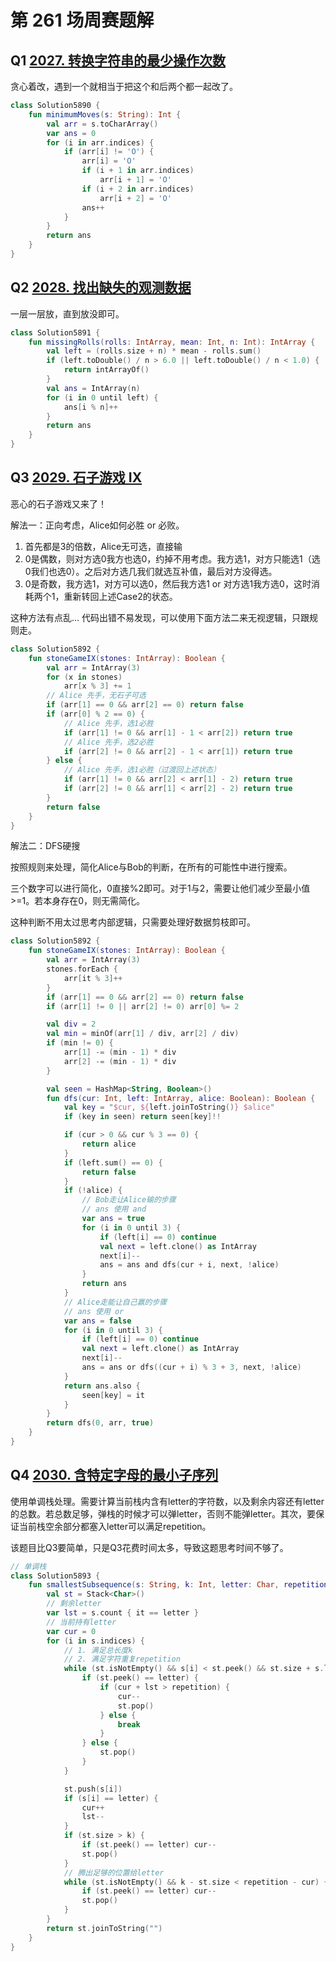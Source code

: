 # 第 261 场周赛题解

## Q1 [2027. 转换字符串的最少操作次数](https://leetcode-cn.com/problems/minimum-moves-to-convert-string/)

贪心着改，遇到一个就相当于把这个和后两个都一起改了。

```kotlin
class Solution5890 {
    fun minimumMoves(s: String): Int {
        val arr = s.toCharArray()
        var ans = 0
        for (i in arr.indices) {
            if (arr[i] != 'O') {
                arr[i] = 'O'
                if (i + 1 in arr.indices)
                    arr[i + 1] = 'O'
                if (i + 2 in arr.indices)
                    arr[i + 2] = 'O'
                ans++
            }
        }
        return ans
    }
}
```

## Q2 [2028. 找出缺失的观测数据](https://leetcode-cn.com/problems/find-missing-observations/)

一层一层放，直到放没即可。

```kotlin
class Solution5891 {
    fun missingRolls(rolls: IntArray, mean: Int, n: Int): IntArray {
        val left = (rolls.size + n) * mean - rolls.sum()
        if (left.toDouble() / n > 6.0 || left.toDouble() / n < 1.0) {
            return intArrayOf()
        }
        val ans = IntArray(n)
        for (i in 0 until left) {
            ans[i % n]++
        }
        return ans
    }
}
```

## Q3 [2029. 石子游戏 IX](https://leetcode-cn.com/problems/stone-game-ix/)

恶心的石子游戏又来了！

解法一：正向考虑，Alice如何必胜 or 必败。

1. 首先都是3的倍数，Alice无可选，直接输
2. 0是偶数，则对方选0我方也选0，约掉不用考虑。我方选1，对方只能选1（选0我们也选0）。之后对方选几我们就选互补值，最后对方没得选。
3. 0是奇数，我方选1，对方可以选0，然后我方选1 or 对方选1我方选0，这时消耗两个1，重新转回上述Case2的状态。

这种方法有点乱... 代码出错不易发现，可以使用下面方法二来无视逻辑，只跟规则走。

```Kotlin
class Solution5892 {
    fun stoneGameIX(stones: IntArray): Boolean {
        val arr = IntArray(3)
        for (x in stones)
            arr[x % 3] += 1
        // Alice 先手，无石子可选
        if (arr[1] == 0 && arr[2] == 0) return false
        if (arr[0] % 2 == 0) {
            // Alice 先手，选1必胜
            if (arr[1] != 0 && arr[1] - 1 < arr[2]) return true
            // Alice 先手，选2必胜
            if (arr[2] != 0 && arr[2] - 1 < arr[1]) return true
        } else {
            // Alice 先手，选1必胜（过渡回上述状态）
            if (arr[1] != 0 && arr[2] < arr[1] - 2) return true
            if (arr[2] != 0 && arr[1] < arr[2] - 2) return true
        }
        return false
    }
}
```

解法二：DFS硬搜

按照规则来处理，简化Alice与Bob的判断，在所有的可能性中进行搜索。

三个数字可以进行简化，0直接%2即可。对于1与2，需要让他们减少至最小值>=1。若本身存在0，则无需简化。

这种判断不用太过思考内部逻辑，只需要处理好数据剪枝即可。

```kotlin
class Solution5892 {
    fun stoneGameIX(stones: IntArray): Boolean {
        val arr = IntArray(3)
        stones.forEach {
            arr[it % 3]++
        }
        if (arr[1] == 0 && arr[2] == 0) return false
        if (arr[1] != 0 || arr[2] != 0) arr[0] %= 2

        val div = 2
        val min = minOf(arr[1] / div, arr[2] / div)
        if (min != 0) {
            arr[1] -= (min - 1) * div
            arr[2] -= (min - 1) * div
        }

        val seen = HashMap<String, Boolean>()
        fun dfs(cur: Int, left: IntArray, alice: Boolean): Boolean {
            val key = "$cur, ${left.joinToString()} $alice"
            if (key in seen) return seen[key]!!

            if (cur > 0 && cur % 3 == 0) {
                return alice
            }
            if (left.sum() == 0) {
                return false
            }
            if (!alice) {
                // Bob走让Alice输的步骤
                // ans 使用 and
                var ans = true
                for (i in 0 until 3) {
                    if (left[i] == 0) continue
                    val next = left.clone() as IntArray
                    next[i]--
                    ans = ans and dfs(cur + i, next, !alice)
                }
                return ans
            }
            // Alice走能让自己赢的步骤
            // ans 使用 or
            var ans = false
            for (i in 0 until 3) {
                if (left[i] == 0) continue
                val next = left.clone() as IntArray
                next[i]--
                ans = ans or dfs((cur + i) % 3 + 3, next, !alice)
            }
            return ans.also {
                seen[key] = it
            }
        }
        return dfs(0, arr, true)
    }
}
```

## Q4 [2030. 含特定字母的最小子序列](https://leetcode-cn.com/problems/smallest-k-length-subsequence-with-occurrences-of-a-letter/)

使用单调栈处理。需要计算当前栈内含有letter的字符数，以及剩余内容还有letter的总数。若总数足够，弹栈的时候才可以弹letter，否则不能弹letter。其次，要保证当前栈空余部分都塞入letter可以满足repetition。

该题目比Q3要简单，只是Q3花费时间太多，导致这题思考时间不够了。

```kotlin
// 单调栈
class Solution5893 {
    fun smallestSubsequence(s: String, k: Int, letter: Char, repetition: Int): String {
        val st = Stack<Char>()
        // 剩余letter
        var lst = s.count { it == letter }
        // 当前持有letter
        var cur = 0
        for (i in s.indices) {
            // 1. 满足总长度k
            // 2. 满足字符重复repetition
            while (st.isNotEmpty() && s[i] < st.peek() && st.size + s.length - i > k) {
                if (st.peek() == letter) {
                    if (cur + lst > repetition) {
                        cur--
                        st.pop()
                    } else {
                        break
                    }
                } else {
                    st.pop()
                }
            }

            st.push(s[i])
            if (s[i] == letter) {
                cur++
                lst--
            }
            if (st.size > k) {
                if (st.peek() == letter) cur--
                st.pop()
            }
            // 腾出足够的位置给letter
            while (st.isNotEmpty() && k - st.size < repetition - cur) {
                if (st.peek() == letter) cur--
                st.pop()
            }
        }
        return st.joinToString("")
    }
}
```